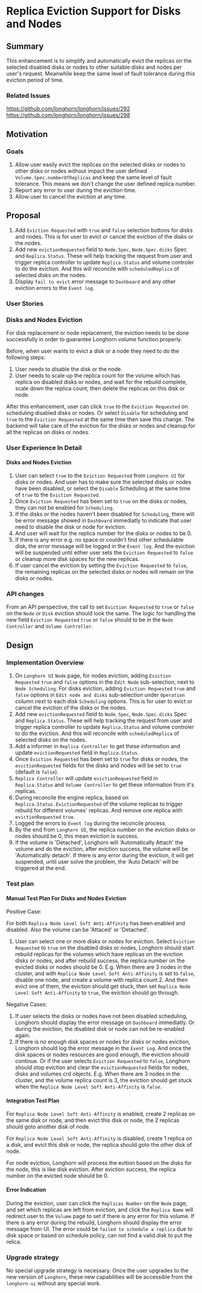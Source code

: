 # Replica Eviction Support for Disks and Nodes

## Summary
This enhancement is to simplify and automatically evict the replicas on the selected disabled disks or nodes to other suitable disks and nodes per user's request. Meanwhile keep the same level of fault tolerance during this eviction period of time.

### Related Issues
https://github.com/longhorn/longhorn/issues/292
https://github.com/longhorn/longhorn/issues/298

## Motivation

### Goals
1. Allow user easily evict the replicas on the selected disks or nodes to other disks or nodes without impact the user defined `Volume.Spec.numberOfReplicas` and keep the same level of fault tolerance. This means we don't change the user defined replica number.
2. Report any error to user during the eviction time.
3. Allow user to cancel the eviction at any time.

## Proposal
1. Add `Eviction Requested` with `true` and `false` selection buttons for disks and nodes. This is for user to evict or cancel the eviction of the disks or the nodes.
2. Add new `evictionRequested` field to `Node.Spec`, `Node.Spec.disks` Spec and `Replica.Status`. These will help tracking the request from user and trigger replica controller to update `Replica.Status` and volume controler to do the eviction. And this will reconcile with `scheduledReplica` of selected disks on the nodes.
3. Display `fail to evict` error message to `Dashboard` and any other eviction errors to the `Event log`.

### User Stories
### Disks and Nodes Eviction
For disk replacement or node replacement, the eviction needs to be done successfully in order to guarantee Longhorn volume function properly.

Before, when user wants to evict a disk or a node they need to do the following steps:

1. User needs to disable the disk or the node.
2. User needs to scale up the replica count for the volume which has replica on disabled disks or nodes, and wait for the rebuild complete, scale down the replica count, then delete the replicas on this disk or node.

After this enhancement, user can click `true` to the `Eviction Requested` on scheduling disabled disks or nodes. Or select `Disable` for scheduling and `true` to the `Eviction Requested` at the same time then save this change. The backend will take care of the eviction for the disks or nodes and cleanup for all the replicas on disks or nodes.

### User Experience In Detail
#### Disks and Nodes Eviction
1. User can select `true` to the `Eviction Requested` from `Longhorn UI` for disks or nodes. And user has to make sure the selected disks or nodes have been disabled, or select the `Disable` Scheduling at the same time of `true` to the `Eviction Requested`.
2. Once `Eviction Requested` has been set to `true` on the disks or nodes, they can not be enabled for `Scheduling`.
3. If the disks or the nodes haven't been disabled for `Scheduling`, there will be error message showed in `Dashboard` immediatly to indicate that user need to disable the disk or node for eviction.
4. And user will wait for the replica number for the disks or nodes to be 0.
5. If there is any error e.g. no space or couldn't find other schedulable disk, the error message will be logged in the `Event log`. And the eviction will be suspended until either user sets the `Eviction Requested` to `false` or cleanup more disk spaces for the new replicas.
6. If user cancel the eviction by setting the `Eviction Requested` to `false`, the remaining replicas on the selected disks or nodes will remain on the disks or nodes.

### API changes
From an API perspective, the call to set `Eviction Requested` to `true` or `false` on the `Node` or `Disk` eviction should look the same. The logic for handling the new field `Eviction Requested` `true` or `false` should to be in the `Node Controller` and `Volume Controller`.

## Design

### Implementation Overview

1. On `Longhorn UI` `Node` page, for nodes eviction, adding `Eviction Requested` `true` and `false` options in the `Edit Node` sub-selection, next to `Node Scheduling`. For disks eviction, adding `Eviction Requested` `true` and `false` options in `Edit node and disks` sub-selection under `Operation` column next to each disk `Scheduling` options. This is for user to evict or cancel the eviction of the disks or the nodes.
2. Add new `evictionRequested` field to `Node.Spec`, `Node.Spec.disks` Spec and `Replica.Status`. These will help tracking the request from user and trigger replica controller to update `Replica.Status` and volume controler to do the eviction. And this will reconcile with `scheduledReplica` of selected disks on the nodes.
3. Add a informer in `Replica Controller` to get these information and update `evictionRequested` field in `Replica.Status`.
4. Once `Eviction Requested` has been set to `true` for disks or nodes, the `evictionRequested` fields for the disks and nodes will be set to `true` (default is `false`).
5. `Replica Controller` will update `evictionRequested` field in `Replica.Status` and `Volume Controller` to get these information from it's replicas.
6. During reconcile the engine replica, based on `Replica.Status.EvictionRequested` of the volume replicas to trigger rebuild for different volumes' replicas. And remove one replica with `evictionRequested` `true`.
7. Logged the errors to `Event log` during the reconcile process.
8. By the end from `Longhorn UI`, the replica number on the eviction disks or nodes should be 0, this mean eviction is success.
9. If the volume is 'Detached', Longhorn will 'Automatically Attach' the volume and do the eviction, after eviction success, the volume will be 'Automatically detach'. If there is any error during the eviction, it will get suspended, until user solve the problem, the 'Auto Detach' will be triggered at the end.

### Test plan

#### Manual Test Plan For Disks and Nodes Eviction
Positive Case:

For both `Replica Node Level Soft Anti-Affinity` has been enabled and disabled. Also the volume can be 'Attaced' or 'Detached'.
1. User can select one or more disks or nodes for eviction. Select `Eviction Requested` to `true` on the disabled disks or nodes, Longhorn should start rebuild replicas for the volumes which have replicas on the eviction disks or nodes, and after rebuild success, the replica number on the evicted disks or nodes should be 0. E.g. When there are 3 nodes in the cluster, and with `Replica Node Level Soft Anti-Affinity` is set to `false`, disable one node, and create a volume with replica count 2. And then evict one of them, the eviction should get stuck, then set `Replica Node Level Soft Anti-Affinity` to `true`, the eviction should go through.

Negative Cases:
1. If user selects the disks or nodes have not been disabled scheduling, Longhorn should display the error message on `Dashboard` immediatly. Or during the eviction, the disabled disk or node can not be re-enabled again.
2. If there is no enough disk spaces or nodes for disks or nodes eviction, Longhorn should log the error message in the `Event Log`. And once the disk spaces or nodes resources are good enough, the eviction should continue. Or if the user selects `Eviction Requested` to `false`, Longhorn should stop eviction and clear the `evictionRequested` fields for nodes, disks and volumes crd objects. E.g. When there are 3 nodes in the cluster, and the volume replica count is 3, the eviction should get stuck when the `Replica Node Level Soft Anti-Affinity` is `false`.

#### Integration Test Plan
For `Replica Node Level Soft Anti-Affinity` is enabled, create 2 replicas on the same disk or node, and then evict this disk or node, the 2 replicas should goto another disk of node.

For `Replica Node Level Soft Anti-Affinity` is disabled, create 1 replica on a disk, and evict this disk or node, the replica should goto the other disk of node.

For node eviction, Longhorn will process the evition based on the disks for the node, this is like disk eviction. After eviction success, the replica number on the evicted node should be 0.

#### Error Indication
During the eviction, user can click the `Replicas Number` on the `Node` page, and set which replicas are left from eviction, and click the `Replica Name` will redirect user to the `Volume` page to set if there is any error for this volume. If there is any error during the rebuild, Longhorn should display the error message from UI. The error could be `failed to schedule a replica` due to disk space or based on schedule policy, can not find a valid disk to put the relica.

### Upgrade strategy
No special upgrade strategy is necessary. Once the user upgrades to the new version of `Longhorn`, these new capabilities will be accessible from the `longhorn-ui` without any special work.

